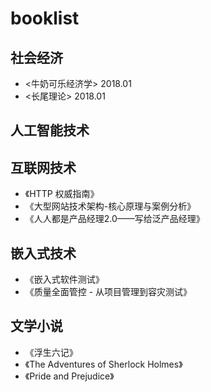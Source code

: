 # booklist
## 社会经济
* <牛奶可乐经济学> 2018.01
* <长尾理论>  2018.01


## 人工智能技术

## 互联网技术
* 《HTTP 权威指南》
* 《大型网站技术架构-核心原理与案例分析》
* 《人人都是产品经理2.0——写给泛产品经理》

## 嵌入式技术
* 《嵌入式软件测试》
* 《质量全面管控 - 从项目管理到容灾测试》

## 文学小说
* 《浮生六记》
* 《The Adventures of Sherlock Holmes》
* 《Pride and Prejudice》
